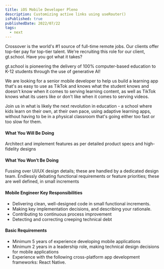 ```yaml
---
title: iOS Mobile Developer Pleno
description: Customizing active links using useRouter()
isPublished: true
publishedDate: 2022/07/22
tags:
  - next
---
```


Crossover is the world's #1 source of full-time remote jobs. Our clients offer top-tier pay for top-tier talent. We're recruiting this role for our client, gt.school. Have you got what it takes?

gt.school is pioneering the delivery of 100% computer-based education to K-12 students through the use of generative AI!

We are looking for a senior mobile developer to help us build a learning app that's as easy to use as TikTok and knows what the student knows and doesn't know when it comes to serving learning content, as well as TikTok knows what its users like or don't like when it comes to serving videos.

Join us in what is likely the next revolution in education - a school where kids learn on their own, at their own pace, using adaptive learning apps, without having to be in a physical classroom that's going either too fast or too slow for them.

#### What You Will Be Doing

Architect and implement features as per detailed product specs and high-fidelity designs

#### What You Won’t Be Doing

Fussing over UI/UX design details; these are handled by a dedicated design team.
Endlessly debating functional requirements or feature priorities; these are well defined, in small increments

#### Mobile Engineer Key Responsibilities

- Delivering clean, well-designed code in small functional increments.
- Making key implementation decisions, and describing your rationale.
- Contributing to continuous process improvement
- Detecting and correcting creeping technical debt

#### Basic Requirements

- Minimum 5 years of experience developing mobile applications
- Minimum 2 years in a leadership role, making technical design decisions for mobile applications
- Experience with the following cross-platform app development frameworks: React Native.